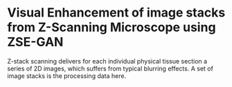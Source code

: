 # Visual Enhancement of image stacks from Z-Scanning Microscope using ZSE-GAN
Z-stack scanning delivers for each individual physical tissue section a series of 2D images, which suffers from typical blurring effects. A set of image stacks is the processing data here.
